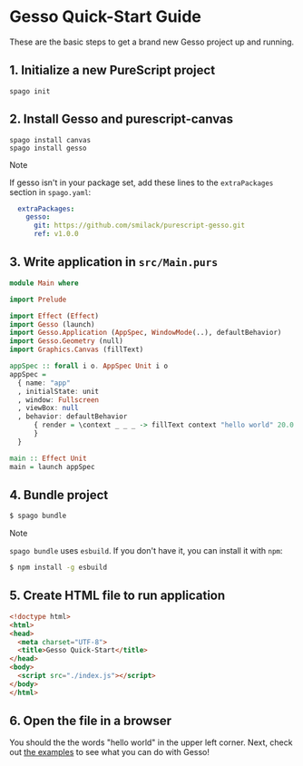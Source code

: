 # Gesso Quick-Start Guide
These are the basic steps to get a brand new Gesso project up and running.

## 1. Initialize a new PureScript project
```
spago init
```

## 2. Install Gesso and purescript-canvas
```
spago install canvas
spago install gesso
```

> [!NOTE]
> If gesso isn't in your package set, add these lines to the `extraPackages` section in `spago.yaml`:
> ```yaml
>   extraPackages:
>     gesso:
>       git: https://github.com/smilack/purescript-gesso.git
>       ref: v1.0.0
> ```

## 3. Write application in `src/Main.purs`
```purescript
module Main where

import Prelude

import Effect (Effect)
import Gesso (launch)
import Gesso.Application (AppSpec, WindowMode(..), defaultBehavior)
import Gesso.Geometry (null)
import Graphics.Canvas (fillText)

appSpec :: forall i o. AppSpec Unit i o
appSpec =
  { name: "app"
  , initialState: unit
  , window: Fullscreen
  , viewBox: null
  , behavior: defaultBehavior
      { render = \context _ _ _ -> fillText context "hello world" 20.0 20.0
      }
  }

main :: Effect Unit
main = launch appSpec
```

## 4. Bundle project
```bash
$ spago bundle
```

> [!NOTE]  
> `spago bundle` uses `esbuild`. If you don't have it, you can install it with `npm`:
> ```bash
> $ npm install -g esbuild
> ```

## 5. Create HTML file to run application
```html
<!doctype html>
<html>
<head>
  <meta charset="UTF-8">
  <title>Gesso Quick-Start</title>
</head>
<body>
  <script src="./index.js"></script>
</body>
</html>
```

## 6. Open the file in a browser
You should the the words "hello world" in the upper left corner. Next, check out [the examples](../examples/README.md) to see what you can do with Gesso!
